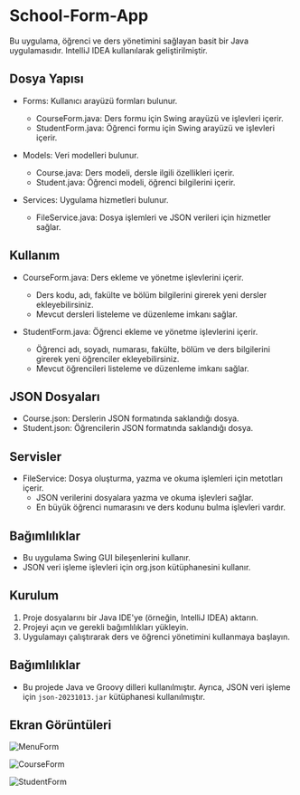 # School-Form-App
Bu uygulama, öğrenci ve ders yönetimini sağlayan basit bir Java uygulamasıdır. IntelliJ IDEA kullanılarak geliştirilmiştir.

## Dosya Yapısı
- Forms: Kullanıcı arayüzü formları bulunur.
  - CourseForm.java: Ders formu için Swing arayüzü ve işlevleri içerir.
  - StudentForm.java: Öğrenci formu için Swing arayüzü ve işlevleri içerir.

- Models: Veri modelleri bulunur.
  - Course.java: Ders modeli, dersle ilgili özellikleri içerir.
  - Student.java: Öğrenci modeli, öğrenci bilgilerini içerir.
 
- Services: Uygulama hizmetleri bulunur.
  - FileService.java: Dosya işlemleri ve JSON verileri için hizmetler sağlar.
 
## Kullanım
- CourseForm.java: Ders ekleme ve yönetme işlevlerini içerir.
  - Ders kodu, adı, fakülte ve bölüm bilgilerini girerek yeni dersler ekleyebilirsiniz.
  - Mevcut dersleri listeleme ve düzenleme imkanı sağlar.

- StudentForm.java: Öğrenci ekleme ve yönetme işlevlerini içerir.
  - Öğrenci adı, soyadı, numarası, fakülte, bölüm ve ders bilgilerini girerek yeni öğrenciler ekleyebilirsiniz.
  - Mevcut öğrencileri listeleme ve düzenleme imkanı sağlar.
 
## JSON Dosyaları
- Course.json: Derslerin JSON formatında saklandığı dosya.
- Student.json: Öğrencilerin JSON formatında saklandığı dosya.

## Servisler
- FileService: Dosya oluşturma, yazma ve okuma işlemleri için metotları içerir.
  - JSON verilerini dosyalara yazma ve okuma işlevleri sağlar.
  - En büyük öğrenci numarasını ve ders kodunu bulma işlevleri vardır.
 
## Bağımlılıklar
- Bu uygulama Swing GUI bileşenlerini kullanır.
- JSON veri işleme işlevleri için org.json kütüphanesini kullanır.

## Kurulum
1. Proje dosyalarını bir Java IDE'ye (örneğin, IntelliJ IDEA) aktarın.
2. Projeyi açın ve gerekli bağımlılıkları yükleyin.
3. Uygulamayı çalıştırarak ders ve öğrenci yönetimini kullanmaya başlayın.

## Bağımlılıklar

- Bu projede Java ve Groovy dilleri kullanılmıştır. Ayrıca, JSON veri işleme için `json-20231013.jar` kütüphanesi kullanılmıştır.

## Ekran Görüntüleri

![MenuForm](https://github.com/keremketenci0/School-Form-App/assets/128905838/361390e3-4dfb-4edf-bc65-802c2e29f97a)

![CourseForm](https://github.com/keremketenci0/School-Form-App/assets/128905838/ac1c67e7-5dac-43c5-a7cc-41477e09d494)

![StudentForm](https://github.com/keremketenci0/School-Form-App/assets/128905838/10289080-fe25-43b6-a39d-cce492eb7554)
